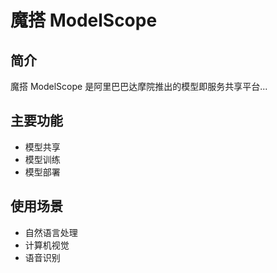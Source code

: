 # 魔搭 ModelScope

## 简介
魔搭 ModelScope 是阿里巴巴达摩院推出的模型即服务共享平台...

## 主要功能
- 模型共享
- 模型训练
- 模型部署

## 使用场景
- 自然语言处理
- 计算机视觉
- 语音识别 
